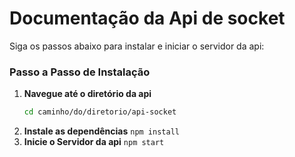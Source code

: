# Documentação da Api de socket

Siga os passos abaixo para instalar e iniciar o servidor da api:

### Passo a Passo de Instalação

1. **Navegue até o diretório da api**
   ```bash
   cd caminho/do/diretorio/api-socket
2. **Instale as dependências**
   ```npm install```
3. **Inicie o Servidor da api**
   ```npm start```
